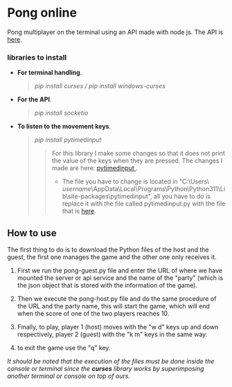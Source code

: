 # Pong online

Pong multiplayer on the terminal using an API made with node js. The API is [here](https://github.com/LipezJ/ApiPong).

### libraries to install
* **For terminal handling**.
  > _pip install curses / pip install windows-curses_
* **For the API**.
  > _pip install socketio_
* **To listen to the movement keys**.
  > _pip install pytimedinput_
  > > For this library I make some changes so that it does not print the value of the keys when they are pressed.
  > > The changes I made are here: [ pytimedinput ](https://github.com/WereCatf/pytimedinput/pull/3/commits/899882bb03070d35239a96541fb60966bf84c401).
  > > - The file you have to change is located in "C:\Users\ *username*\AppData\Local\Programs\Python\Python311\Lib\site-packages\pytimedinput", all you have to do is replace it with the file called pytimedinput.py with the file that is [here](https://github.com/LipezJ/pytimedinput/blob/patch-1/pytimedinput/pytimedinput.py).

## How to use
The first thing to do is to download the Python files of the host and the guest, the first one manages the game and the other one only receives it.

1. First we run the pong-guest.py file and enter the URL of where we have mounted the server or api service and the name of the "party" (which is the json object that is stored with the information of the game).

2. Then we execute the pong-host.py file and do the same procedure of the URL and the party name, this will start the game, which will end when the score of one of the two players reaches 10.

3. Finally, to play, player 1 (host) moves with the "w d" keys up and down respectively, player 2 (guest) with the "k m" keys in the same way.

4. to exit the game use the "q" key.

_It should be noted that the execution of the files must be done inside the console or terminal since the **curses** library works by superimposing another terminal or console on top of ours._
